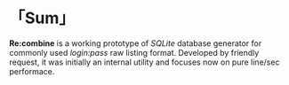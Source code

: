 # 「Sum」
__Re:combine__ is a working prototype of _SQLite_ database generator for commonly used _login:pass_ raw listing format.
Developed by friendly request, it was initially an internal utility and focuses now on pure line/sec performace.
